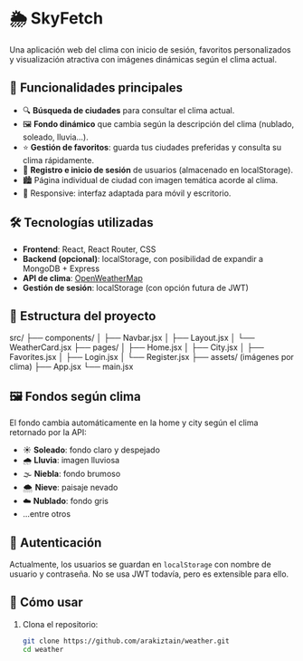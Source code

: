 # 🌦️ SkyFetch

Una aplicación web del clima con inicio de sesión, favoritos personalizados y visualización atractiva con imágenes dinámicas según el clima actual.

## 🚀 Funcionalidades principales

- 🔍 **Búsqueda de ciudades** para consultar el clima actual.
- 🖼️ **Fondo dinámico** que cambia según la descripción del clima (nublado, soleado, lluvia...).
- ⭐ **Gestión de favoritos**: guarda tus ciudades preferidas y consulta su clima rápidamente.
- 👤 **Registro e inicio de sesión** de usuarios (almacenado en localStorage).
- 🏙️ Página individual de ciudad con imagen temática acorde al clima.
- 📱 Responsive: interfaz adaptada para móvil y escritorio.

## 🛠️ Tecnologías utilizadas

- **Frontend**: React, React Router, CSS
- **Backend (opcional)**: localStorage, con posibilidad de expandir a MongoDB + Express
- **API de clima**: [OpenWeatherMap](https://openweathermap.org/api)
- **Gestión de sesión**: localStorage (con opción futura de JWT)

## 📂 Estructura del proyecto

src/
├── components/
│ ├── Navbar.jsx
│ ├── Layout.jsx
│ └── WeatherCard.jsx
├── pages/
│ ├── Home.jsx
│ ├── City.jsx
│ ├── Favorites.jsx
│ ├── Login.jsx
│ └── Register.jsx
├── assets/ (imágenes por clima)
├── App.jsx
└── main.jsx

## 🖼️ Fondos según clima

El fondo cambia automáticamente en la home y city según el clima retornado por la API:

- ☀️ **Soleado**: fondo claro y despejado
- 🌧️ **Lluvia**: imagen lluviosa
- 🌫️ **Niebla**: fondo brumoso
- 🌨️ **Nieve**: paisaje nevado
- ☁️ **Nublado**: fondo gris
- ...entre otros

## 🔐 Autenticación

Actualmente, los usuarios se guardan en `localStorage` con nombre de usuario y contraseña. No se usa JWT todavía, pero es extensible para ello.

## 🧭 Cómo usar

1. Clona el repositorio:
   ```bash
   git clone https://github.com/arakiztain/weather.git
   cd weather
